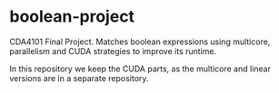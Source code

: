 # boolean-project
CDA4101 Final Project. Matches boolean expressions using multicore, parallelism and CUDA strategies to improve its runtime.

In this repository we keep the CUDA parts, as the multicore and linear versions are in a separate repository.
